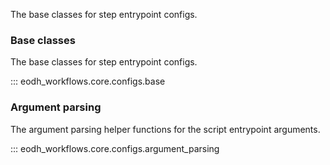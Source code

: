 The base classes for step entrypoint configs.

### Base classes

The base classes for step entrypoint configs.

::: eodh_workflows.core.configs.base

### Argument parsing

The argument parsing helper functions for the script entrypoint arguments.

::: eodh_workflows.core.configs.argument_parsing
